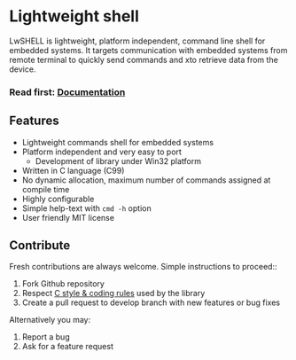 # Lightweight shell

LwSHELL is lightweight, platform independent, command line shell for embedded systems.
It targets communication with embedded systems from remote terminal to quickly send commands and xto retrieve data from the device.

<h3>Read first: <a href="https://docs.majerle.eu/projects/lwshell/">Documentation</a></h3>

## Features

* Lightweight commands shell for embedded systems
* Platform independent and very easy to port
    * Development of library under Win32 platform
* Written in C language (C99)
* No dynamic allocation, maximum number of commands assigned at compile time
* Highly configurable
* Simple help-text with `cmd -h` option
* User friendly MIT license

## Contribute

Fresh contributions are always welcome. Simple instructions to proceed::

1. Fork Github repository
2. Respect [C style & coding rules](https://github.com/MaJerle/c-code-style) used by the library
3. Create a pull request to develop branch with new features or bug fixes

Alternatively you may:

1. Report a bug
2. Ask for a feature request

